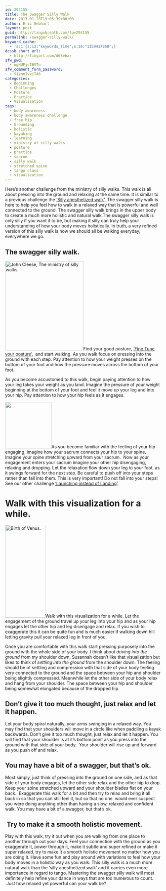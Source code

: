 ```yaml
---
id: 294155
title: The Swagger Silly Walk
date: 2013-01-28T19:05:39+00:00
author: Eric Gebhart
layout: post
guid: http://tangobreath.com/?p=294155
permalink: /swagger-silly-walk/
keyword_cache:
  - 'a:1:{s:13:"keywords_time";s:10:"1359417958";}'
dcssb_short_url:
  - http://tinyurl.com/d68ehar
sfw_pwd:
  - ugNUFjsI6VTn
sfw_comment_form_password:
  - S1znnIvxjTA6
categories:
  - Beginning
  - Challenges
  - Posture
  - Practice
  - Visualization
tags:
  - body awareness
  - body awareness challenge
  - free hip
  - Grounding
  - holistic
  - kayaking
  - learning
  - ministry of silly walks
  - posture
  - practice
  - sacrum
  - silly walk
  - stretched spine
  - tango class
  - visualization
---
```

Here&#8217;s another challenge from the ministry of silly walks. This walk is all about pressing into the ground and relaxing at the same time. It is similar to a previous challenge the <a title="The silly anesthetized walk" href="http://tangobreath.com/silly-anesthetized-walk/" target="_blank">&#8216;Silly anesthetized walk&#8217;</a>. The swagger silly walk is here to help you feel how to walk in a relaxed way that is powerful and well connected to the ground. The swagger silly walk brings in the upper body to create a much more holistic and natural walk.The swagger silly walk is only silly if you want it to be, but making it silly can truly help your understanding of how your body moves holistically. In truth, a very refined version of this silly walk is how we should all be walking everyday, everywhere we go.

<!--more-->

## The swagger silly walk.

[<img class="alignleft size-full wp-image-294223" title="sillywalk" alt="John Cleese, The ministry of silly walks." src="http://tangobreath.com/wp-content/uploads/2012/11/sillywalk.gif" width="253" height="289" />](http://tangobreath.com/wp-content/uploads/2012/11/sillywalk.gif)Find your good posture, <a title="fine tune your posture." href="http://tangobreath.com/fine-tune-your-posture/" target="_blank">&#8216;Fine Tune your posture&#8217;</a>,  and start walking. As you walk focus on pressing into the ground with each step. Pay attention to how your weight presses on the bottom of your foot and how the pressure moves across the bottom of your foot.

As you become accustomed to this walk, begin paying attention to how your leg takes your weight as you land. Imagine the pressure of your weight beginning at the bottom of your foot and feel it move up your leg and into your hip. Pay attention to how your hip feels as it engages.

[<img class="alignright size-thumbnail wp-image-58370" title="sacrum back" alt="" src="http://tangobreath.com/wp-content/uploads/2012/02/sacrum-back-150x150.jpg" width="150" height="150" />](http://tangobreath.com/wp-content/uploads/2012/02/sacrum-back.jpg)As you become familiar with the feeling of your hip engaging, imagine how your sacrum connects your hip to your spine. Imagine your spine stretching upward from your sacrum.  Now as your engagement enters your sacrum imagine your other hip disengaging, relaxing and dropping. Let the relaxation flow down your leg to your foot, as it swings forward for the next step. Be careful to push off into your steps rather than fall into them. This is very important! Do not fall into your steps! See our other challenge <a title="Launching instead of landing." href="http://tangobreath.com/tangobreath-challenges-our-first-challenge-launching-instead-of-landing/" target="_blank">&#8216;Launching instead of Landing&#8217;</a>.

# Walk with this visualization for a while.

[<img class="alignleft size-medium wp-image-99288" title="botticelli-birth-venus_crop" alt="Birth of Venus." src="http://tangobreath.com/wp-content/uploads/2012/04/botticelli-birth-venus_crop-130x300.png" width="130" height="300" srcset="http://tangobreath.com/wp-content/uploads/2012/04/botticelli-birth-venus_crop-130x300.png 130w, http://tangobreath.com/wp-content/uploads/2012/04/botticelli-birth-venus_crop.png 381w" sizes="(max-width: 130px) 100vw, 130px" />](http://tangobreath.com/wp-content/uploads/2012/04/botticelli-birth-venus_crop.png)Walk with this visualization for a while. Let the engagement of the ground travel up your leg into your hip and as your hip engages let the other hip and leg disengage and relax. If you wish to exaggerate this it can be quite fun and is much easier if walking down hill letting gravity pull your relaxed leg in front of you.

Once you are comfortable with this walk start pressing purposely into the ground with the whole side of your body. I think about _driving into the ground_ from my shoulder down, Susannah doesn&#8217;t like that visualization but likes to think of _settling into the ground_ from the shoulder down. The feeling should be of settling and compression with that side of your body feeling very connected to the ground and the space between your hip and shoulder being slightly compressed. Meanwhile let the other side of your body relax and hang from your shoulder. The space between your hip and shoulder being somewhat elongated because of the dropped hip.

## Don&#8217;t give it too much thought, just relax and let it happen.

Let your body spiral naturally, your arms swinging in a relaxed way. You may find that your shoulders will move in a circle like when paddling a kayak backwards. Don&#8217;t give it too much thought, just relax and let it happen. You will find that your shoulder is at it&#8217;s bottom point as you press into the ground with that side of your body.  Your shoulder will rise up and forward as you push off and relax.

## You may have a bit of a swagger, but that&#8217;s ok.

Most simply, just think of pressing into the ground on one side, and as that side of your body engages, let the other side relax and the other hip to drop. Keep your spine stretched upward and your shoulder blades flat on your back.  Exaggerate this walk for a bit and then try to relax and bring it all back in so that you can still feel it, but so that no one  would ever suspect you were doing anything other than having a slow, relaxed and confident walk. You may have a bit of a swagger, but that&#8217;s ok.

##  Try to make it a smooth holistic movement.

Play with this walk, try it out when you are walking from one place to another through out your days. Feel your connection with the ground as you exaggerate it, power through it, make it subtle and super refined or make it super relaxed, try to make it a smooth holistic movement no matter how you are doing it. Have some fun and play around with variations to feel how your body moves in a holistic way as you walk. This silly walk is a much more natural walk than the &#8216;silly anesthetized walk&#8217; and it carries even more importance in regard to tango. Mastering the swagger silly walk will most definitely help refine your dance in ways that are too numerous to count.  Just how relaxed yet powerful can your walk be?

&nbsp;